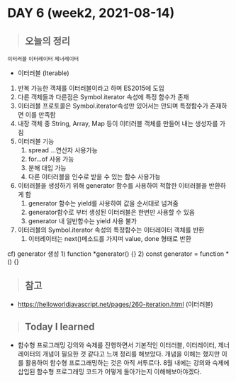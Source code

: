 # DAY 6 (week2, 2021-08-14)
> ## 오늘의 정리
`이터러블` `이터레이터` `제너레이터`
- 이터러블 (Iterable)
 1. 반복 가능한 객체를 이터러블이라고 하며 ES2015에 도입
 2. 다른 객체들과 다른점은 Symbol.iterator 속성에 특정 함수가 존재
 3. 이터러블 프로토콜은 Symbol.iterator속성만 있어서는 안되며 특정함수가 존재하면 이를 만족함
 4. 내장 객체 중 String, Array, Map 등이 이터러블 객체를 만들어 내는 생성자를 가짐
 5. 이터러블 기능
    1) spread ...연산자 사용가능
    2) for...of 사용 가능
    3) 분해 대입 가능
    4) 다른 이터러블을 인수로 받을 수 있는 함수 사용가능
 6. 이터러블을 생성하기 위해 generator 함수를 사용하여 적합한 이터러블을 반환하게 함
    1) generator 함수는 yield를 사용하여 값을 순서대로 넘겨줌
    2) generator함수로 부터 생성된 이터러블은 한번만 사용할 수 있음
    3) generator 내 일반함수는 yield 사용 불가
 7. 이터러블의 Symbol.iterator 속성의 특정함수는 이터레이터 객체를 반환
    1) 이터레이터는 next()메소드를 가지며 value, done 형태로 반환
  
 cf) generator 생성
    1) function *generator() {}
    2) const generator = function *() {}
 


> ## 참고
- https://helloworldjavascript.net/pages/260-iteration.html (이터러블)


> ## Today I learned
- 함수형 프로그래밍 강의와 숙제를 진행하면서 기본적인 이터러블, 이터레이터, 제너레이터의 개념이 필요한 것 같다고 느껴 정리를 해보았다. 
개념을 이해는 했지만 이를 활용하여 함수형 프로그래밍하는 것은 아직 서투르다. 
8월 내에는 강의와 숙제에 삽입된 함수형 프로그래밍 코드가 어떻게 돌아가는지 이해해보아야겠다. 
